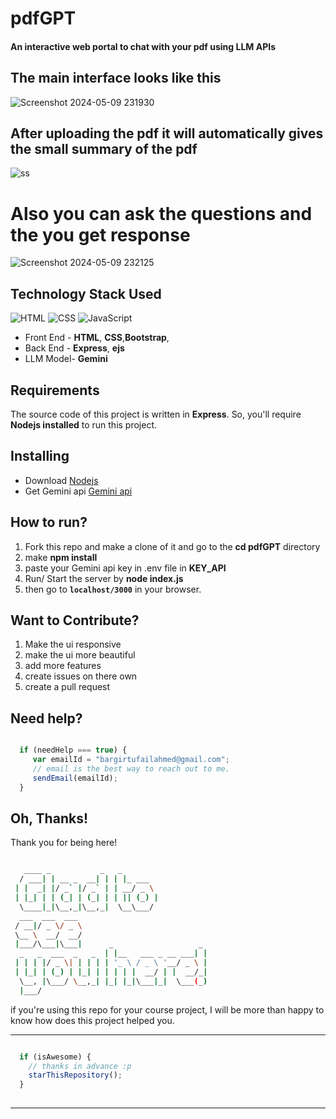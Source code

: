 # pdfGPT
#### An interactive web portal to chat with your pdf using LLM APIs

## The main interface looks like this
![Screenshot 2024-05-09 231930](https://github.com/Tufailahmed-Bargir/pdfGPT/assets/142114244/804a4f99-8bd3-438c-95a7-3291015aac16)

## After uploading the pdf it will automatically gives the small summary of the pdf
![ss](https://github.com/Tufailahmed-Bargir/pdfGPT/assets/142114244/683109c6-2d84-479e-8659-5dd80b8a5a49)



# Also you can ask the questions and the you get response
![Screenshot 2024-05-09 232125](https://github.com/Tufailahmed-Bargir/pdfGPT/assets/142114244/198c09a8-d120-4671-b4cb-f50af067129f)




## Technology Stack Used

![HTML](https://img.shields.io/badge/frontend-html-orange.svg?logo=html5&style=flat-square) 
![CSS](https://img.shields.io/badge/frontend-css-yellowgreen.svg?logo=css3&style=flat-square)
![JavaScript](https://img.shields.io/badge/frontend-js-ff69b4.svg?logo=javascript&style=flat-square)
 

- Front End - **HTML**, **CSS**,**Bootstrap**,
- Back End - **Express**, **ejs**
- LLM Model- **Gemini**
 

## Requirements

The source code of this project is written in **Express**. So, you'll require **Nodejs installed** to run this project.

## Installing 
- Download [Nodejs](https://nodejs.org/en)
- Get Gemini api [Gemini api](https://ai.google.dev/)
 

## How to run?

1. Fork this repo and make a clone of it and go to the **cd pdfGPT**  directory
2. make **npm install**
3. paste your Gemini api key in .env file in **KEY_API**
4. Run/ Start the server by **node index.js**
5. then go to  **`localhost/3000`** in your browser.


## Want to Contribute?

1. Make the ui responsive
2. make the ui more beautiful
3. add more features
4. create issues on there own
5. create a pull request
## Need help?

```javascript

  if (needHelp === true) {
     var emailId = "bargirtufailahmed@gmail.com";
     // email is the best way to reach out to me.
     sendEmail(emailId);
  }

```
 

 
## Oh, Thanks!

 
Thank you for being here!
 
```bash

   ____ _           _   _                   
  / ___| | __ _  __| | | |_ ___             
 | |  _| |/ _` |/ _` | | __/ _ \            
 | |_| | | (_| | (_| | | || (_) |           
  \____|_|\__,_|\__,_|  \__\___/            
  ___  ___  ___                             
 / __|/ _ \/ _ \                            
 \__ \  __/  __/                            
 |___/\___|\___|      _                   _ 
  _   _  ___  _   _  | |__   ___ _ __ ___| |
 | | | |/ _ \| | | | | '_ \ / _ \ '__/ _ \ |
 | |_| | (_) | |_| | | | | |  __/ | |  __/_|
  \__, |\___/ \__,_| |_| |_|\___|_|  \___(_)
  |___/                                     


```

 if you're using this repo for your course project, I will be more than happy to know how does this project helped you.

 

------

```javascript

  if (isAwesome) {
    // thanks in advance :p
    starThisRepository();
  }
  
```

-------
